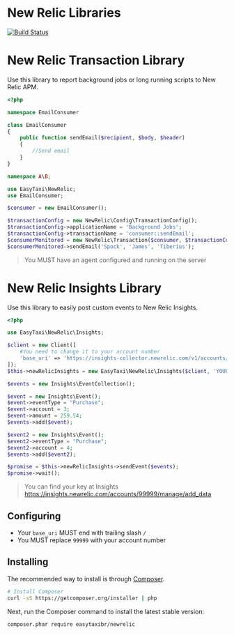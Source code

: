 New Relic Libraries
==========================

[![Build Status](https://travis-ci.org/easytaxibr/newrelic.svg?branch=master)](https://travis-ci.org/easytaxibr/newrelic)

New Relic Transaction Library
==========================

Use this library to report background jobs or long running scripts to New Relic APM.

```php
<?php

namespace EmailConsumer

class EmailConsumer
{
    public function sendEmail($recipient, $body, $header)
    {
        //Send email
    }
}

namespace A\B;

use EasyTaxi\NewRelic;
use EmailConsumer;

$consumer = new EmailConsumer();

$transactionConfig = new NewRelic\Config\TransactionConfig();
$transactionConfig->applicationName = 'Background Jobs';
$transactionConfig->transactionName = 'consumer::sendEmail';
$consumerMonitored = new NewRelic\Transaction($consumer, $transactionConfig);
$consumerMonitored->sendEmail('Spock', 'James', 'Tiberius');
```

> You MUST have an agent configured and running on the server

New Relic Insights Library
==========================

Use this library to easily post custom events to New Relic Insights.

```php
<?php

use EasyTaxi\NewRelic\Insights;

$client = new Client([
    #You need to change it to your account number
    'base_uri' => 'https://insights-collector.newrelic.com/v1/accounts/99999/'
]);
$this->newRelicInsights = new EasyTaxi\NewRelic\Insights($client, 'YOUR_KEY_HERE');

$events = new Insights\EventCollection();

$event = new Insights\Event();
$event->eventType = "Purchase";
$event->account = 3;
$event->amount = 259.54;
$events->add($event);

$event2 = new Insights\Event();
$event2->eventType = "Purchase";
$event2->account = 4;
$events->add($event2);

$promise = $this->newRelicInsights->sendEvent($events);
$promise->wait();
```

> You can find your key at Insights https://insights.newrelic.com/accounts/99999/manage/add_data

## Configuring

* Your `base_uri` MUST end with trailing slash `/`
* You MUST replace `99999` with your account number

## Installing

The recommended way to install is through
[Composer](http://getcomposer.org).

```bash
# Install Composer
curl -sS https://getcomposer.org/installer | php
```

Next, run the Composer command to install the latest stable version:

```bash
composer.phar require easytaxibr/newrelic
```
